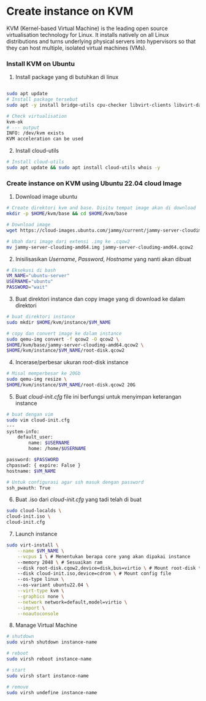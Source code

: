 # Create instance on KVM

KVM (Kernel-based Virtual Machine) is the leading open source virtualisation technology for Linux. It installs natively on all Linux distributions and turns underlying physical servers into hypervisors so that they can host multiple, isolated virtual machines (VMs).

### Install KVM on Ubuntu
1. Install package yang di butuhkan di linux
```bash

sudo apt update
# Install package tersebut
sudo apt -y install bridge-utils cpu-checker libvirt-clients libvirt-daemon qemu qemu-kvm

# Check virtualisation
kvm-ok 
# --- output
INFO: /dev/kvm exists
KVM acceleration can be used
```

2. Install cloud-utils
```bash
# Install cloud-utils
sudo apt update && sudo apt install cloud-utils whois -y
```

### Create instance on KVM using Ubuntu 22.04 cloud Image

1. Download image ubuntu 
```bash
# Create direktori kvm and base. Disitu tempat image akan di download
mkdir -p $HOME/kvm/base && cd $HOME/kvm/base

# Download image 
wget https://cloud-images.ubuntu.com/jammy/current/jammy-server-cloudimg-amd64.img

# Ubah dari image dari extensi .img ke .cqow2
mv jammy-server-cloudimg-amd64.img jammy-server-cloudimg-amd64.qcow2

```
2. Inisilisasikan _Username_, _Password_, _Hostname_ yang nanti akan dibuat 
```bash
# Eksekusi di bash
VM_NAME="ubuntu-server"
USERNAME="ubuntu"
PASSWORD="wait"
```

3. Buat direktori instance dan copy image yang di download ke dalam direktori
```bash
# buat direktori instance
sudo mkdir $HOME/kvm/instance/$VM_NAME

# copy dan convert image ke dalam instance
sudo qemu-img convert -f qcow2 -O qcow2 \
$HOME/kvm/base/jammy-server-cloudimg-amd64.qcow2 \
$HOME/kvm/instance/$VM_NAME/root-disk.qcow2 

```

4. Incerase/perbesar ukuran root-disk instance
```bash
# Misal memperbesar ke 20Gb
sudo qemu-img resize \
$HOME/kvm/instance/$VM_NAME/root-disk.qcow2 20G
```

5. Buat _cloud-init.cfg_ file ini berfungsi untuk menyimpan keterangan instance
```bash
# buat dengan vim
sudo vim cloud-init.cfg
---
system-info:
    default_user:
        name: $USERNAME
        home: /home/$USERNAME

password: $PASSWORD
chpasswd: { expire: False }
hostname: $VM_NAME

# Untuk configurasi agar ssh masuk dengan password
ssh_pwauth: True
```

6. Buat .iso dari _cloud-init.cfg_ yang tadi telah di buat 
```bash
sudo cloud-localds \
cloud-init.iso \ 
cloud-init.cfg
```

7. Launch instance
```bash
sudo virt-install \
    --name $VM_NAME \
    --vcpus 1 \ # Menentukan berapa core yang akan dipakai instance
    --memory 2048 \ # Sesuaikan ram
    --disk root-disk.cqow2,device=disk,bus=virtio \ # Mount root-disk terlebih dahulu
    --disk cloud-init.iso,device=cdrom \ # Mount config file
    --os-type linux \ 
    --os-variant ubuntu22.04 \
    --virt-type kvm \
    --graphics none \
    --network network=default,model=virtio \
    --import \
    --noautoconsole
```

8. Manage Virtual Machine
```bash
# shutdown
sudo virsh shutdown instance-name

# reboot
sudo virsh reboot instance-name

# start
sudo virsh start instance-name

# remove
sudo virsh undefine instance-name
```